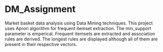 # DM_Assignment
 Market basket data analysis using Data Mining techniques. This project uses Aprori algorithm for frequent itemset extraction. The min_support parameter is emperical.
 Frequent itemsets are extracted and association rules are derived. The longest rules are displayed although all of them are present in their respective vectors.